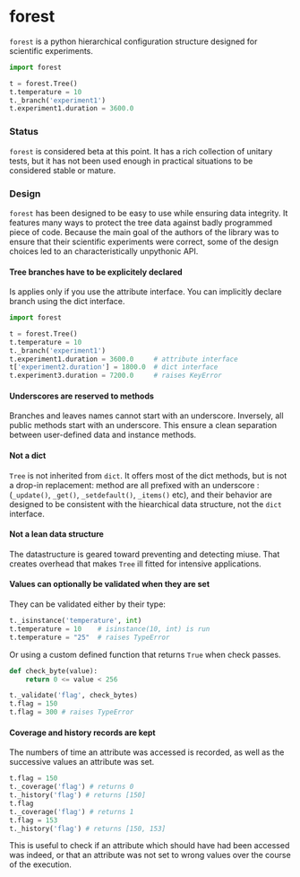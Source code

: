 # forest

`forest` is a python hierarchical configuration structure designed for scientific experiments.

```python
import forest

t = forest.Tree()
t.temperature = 10
t._branch('experiment1')
t.experiment1.duration = 3600.0
```

### Status

`forest` is considered beta at this point. It has a rich collection of unitary tests, but it has not been used enough in practical situations to be considered stable or mature.

### Design

`forest` has been designed to be easy to use while ensuring data integrity. It features many ways to protect the tree data against badly programmed piece of code. Because the main goal of the authors of the library was to ensure that their scientific experiments were correct, some of the design choices led to an characteristically unpythonic API.

#### Tree branches have to be explicitely declared

Is applies only if you use the attribute interface. You can implicitly declare branch using the dict interface.

```python
import forest

t = forest.Tree()
t.temperature = 10
t._branch('experiment1')
t.experiment1.duration = 3600.0     # attribute interface
t['experiment2.duration'] = 1800.0  # dict interface
t.experiment3.duration = 7200.0     # raises KeyError
```

#### Underscores are reserved to methods

Branches and leaves names cannot start with an underscore. Inversely, all public methods start with an underscore. This ensure a clean separation between user-defined data and instance methods.

#### Not a dict

`Tree` is not inherited from `dict`. It offers most of the dict methods, but is not a drop-in replacement: method are all prefixed with an underscore : (`_update()`, `_get()`, `_setdefault()`, `_items()` etc), and their behavior are designed to be consistent with the hiearchical data structure, not the `dict` interface.

#### Not a lean data structure

The datastructure is geared toward preventing and detecting miuse. That creates overhead that makes `Tree` ill fitted for intensive applications.

#### Values can optionally be validated when they are set

They can be validated either by their type:

```python
t._isinstance('temperature', int)
t.temperature = 10    # isinstance(10, int) is run
t.temperature = "25"  # raises TypeError
```

Or using a custom defined function that returns `True` when check passes.

```python
def check_byte(value):
    return 0 <= value < 256

t._validate('flag', check_bytes)
t.flag = 150
t.flag = 300 # raises TypeError
```

#### Coverage and history records are kept

The numbers of time an attribute was accessed is recorded, as well as the successive values an attribute was set.

```python
t.flag = 150
t._coverage('flag') # returns 0
t._history('flag') # returns [150]
t.flag
t._coverage('flag') # returns 1
t.flag = 153
t._history('flag') # returns [150, 153]
```

This is useful to check if an attribute which should have had been accessed was indeed, or that an attribute was not set to wrong values over the course of the execution.
